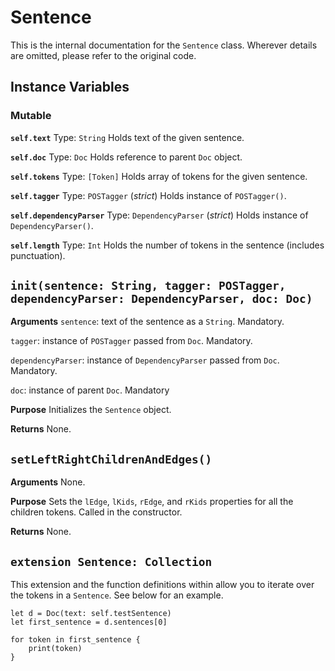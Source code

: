 # Sentence
This is the internal documentation for the `Sentence` class. Wherever details are omitted, please refer to the original code. 

## Instance Variables
### Mutable

**`self.text`**
Type: `String`
Holds text of the given sentence.

**`self.doc`**
Type: `Doc`
Holds reference to parent `Doc` object. 

**`self.tokens`**
Type: `[Token]`
Holds array of tokens for the given sentence. 

**`self.tagger`**
Type: `POSTagger` (_strict_)
Holds instance of `POSTagger()`.

**`self.dependencyParser`**
Type: `DependencyParser` (_strict_)
Holds instance of `DependencyParser()`.

**`self.length`**
Type: `Int`
Holds the number of tokens in the sentence (includes punctuation).


## `init(sentence: String, tagger: POSTagger, dependencyParser: DependencyParser, doc: Doc)`

**Arguments**
`sentence`: text of the sentence as a `String`. Mandatory. 

`tagger`: instance of `POSTagger` passed from `Doc`. Mandatory.

`dependencyParser`: instance of `DependencyParser` passed from `Doc`. Mandatory.

`doc`: instance of parent `Doc`. Mandatory

**Purpose**
Initializes the `Sentence` object.

**Returns**
None.


## `setLeftRightChildrenAndEdges()`

**Arguments**
None.

**Purpose**
Sets the `lEdge`, `lKids`, `rEdge`, and `rKids` properties for all the children tokens. Called in the constructor.

**Returns**
None.

## `extension Sentence: Collection`

This extension and the function definitions within allow you to iterate over the tokens in a `Sentence`. See below for an example. 

	let d = Doc(text: self.testSentence)
    let first_sentence = d.sentences[0]
    
    for token in first_sentence {
	    print(token)
    }    
